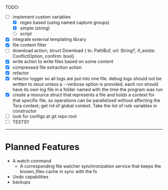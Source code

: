 TODO:
- [ ] implement custom variables
  - [x] regex based (using named capture groups)
  - [x] simple (string)
  - [ ] script 
- [x] integrate external templating library
- [x] file content filter
- [ ] download action; struct Download { to: PathBuf, url: String?, if_exists: ConflictOption, confirm: bool}
- [x] write action to write files based on some content
- [x] compressed file extraction action
- [x] refactor
- [x] refactor logger so all logs are put into one file. debug logs should not be written to stout unless a --verbose option is provided. each run should have its own log file in a folder named with the time the program was run
- [x] create a resource struct that represents a file and holds a context for that specific file, so operations can be parallelized without affecting the Tera context; get rid of global context. Take the list of rule variables in constructor
- [ ] look for configs at git repo root
- [ ] TESTS!!

---


# Planned Features
- A watch command
  - A corresponding file watcher synchronization service that keeps the known_files cache in sync with the fs
- Undo capabilities
- backups
